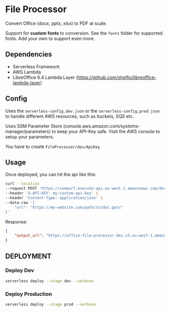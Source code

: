 # File Processor

Convert Office (docx, pptx, xlsx) to PDF at scale. 

Support for **custom fonts** to conversion. See the `fonts` folder for supported fonts. Add your own to support even more.

## Dependencies

* Serverless Framework
* AWS Lambda
* LibreOffice 6.4 Lambda Layer (https://github.com/shelfio/libreoffice-lambda-layer)


## Config

Uses the `serverless-config.dev.json` or the `serverless-config.prod.json` to handle different AWS resources, such as buckets, SQS etc.

Uses SSM Parameter Store (console.aws.amazon.com/systems-manager/parameters) to keep your API-Key safe. Visit the AWS console to setup your parameters.

You have to create `FileProcessor/dev/ApiKey`

## Usage

Once deployed, you can hit the api like this:

```bash
curl --location 
--request POST 'https://someurl.execute-api.eu-west-1.amazonaws.com/dev/api/v1/file/convert' \
--header 'X-API-KEY: my-custom-api-key' \
--header 'Content-Type: application/json' \
--data-raw '{
    "url": "https://my-website.com/path/to/doc.pptx"
}'
```

Response:

```json
{
    "output_url": "https://office-file-processor-dev.s3.eu-west-1.amazonaws.com/conversions/1608127441661/doc.pdf"
}
```

## DEPLOYMENT

### Deploy Dev

```bash
serverless deploy --stage dev --verbose
```

### Deploy Production

```bash
serverless deploy --stage prod --verbose
```
